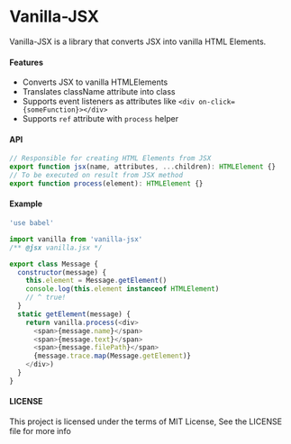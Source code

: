 Vanilla-JSX
=========

Vanilla-JSX is a library that converts JSX into vanilla HTML Elements.

#### Features

 - Converts JSX to vanilla HTMLElements
 - Translates className attribute into class
 - Supports event listeners as attributes like `<div on-click={someFunction}></div>`
 - Supports `ref` attribute with `process` helper

#### API

```js
// Responsible for creating HTML Elements from JSX
export function jsx(name, attributes, ...children): HTMLElement {}
// To be executed on result from JSX method
export function process(element): HTMLElement {}

```

#### Example
```js
'use babel'

import vanilla from 'vanilla-jsx'
/** @jsx vanilla.jsx */

export class Message {
  constructor(message) {
    this.element = Message.getElement()
    console.log(this.element instanceof HTMLElement)
    // ^ true!
  }
  static getElement(message) {
    return vanilla.process(<div>
      <span>{message.name}</span>
      <span>{message.text}</span>
      <span>{message.filePath}</span>
      {message.trace.map(Message.getElement)}
    </div>)
  }
}
```

#### LICENSE
This project is licensed under the terms of MIT License, See the LICENSE file for more info
